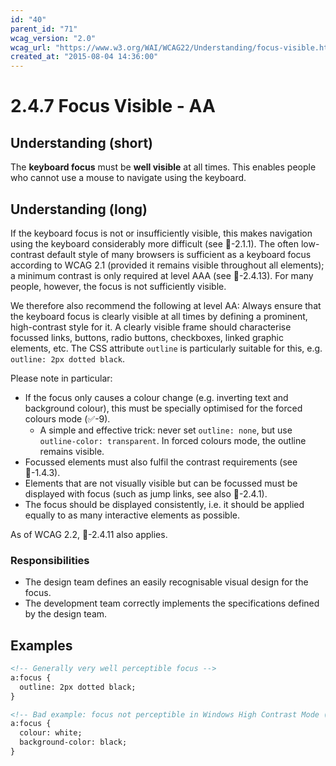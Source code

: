 ```yaml
---
id: "40"
parent_id: "71"
wcag_version: "2.0"
wcag_url: "https://www.w3.org/WAI/WCAG22/Understanding/focus-visible.html"
created_at: "2015-08-04 14:36:00"
---
```


# 2.4.7 Focus Visible - AA

## Understanding (short)

The **keyboard focus** must be **well visible** at all times. This enables people who cannot use a mouse to navigate using the keyboard.

## Understanding (long)

If the keyboard focus is not or insufficiently visible, this makes navigation using the keyboard considerably more difficult (see 📜-2.1.1). The often low-contrast default style of many browsers is sufficient as a keyboard focus according to WCAG 2.1 (provided it remains visible throughout all elements); a minimum contrast is only required at level AAA (see 📜-2.4.13). For many people, however, the focus is not sufficiently visible.

We therefore also recommend the following at level AA: Always ensure that the keyboard focus is clearly visible at all times by defining a prominent, high-contrast style for it. A clearly visible frame should characterise focussed links, buttons, radio buttons, checkboxes, linked graphic elements, etc. The CSS attribute `outline` is particularly suitable for this, e.g. `outline: 2px dotted black`.

Please note in particular:

- If the focus only causes a colour change (e.g. inverting text and background colour), this must be specially optimised for the forced colours mode (✅-9).
    - A simple and effective trick: never set `outline: none`, but use `outline-color: transparent`. In forced colours mode, the outline remains visible.
- Focussed elements must also fulfil the contrast requirements (see 📜-1.4.3).
- Elements that are not visually visible but can be focussed must be displayed with focus (such as jump links, see also 📜-2.4.1).
- The focus should be displayed consistently, i.e. it should be applied equally to as many interactive elements as possible.

As of WCAG 2.2, 📜-2.4.11 also applies.

### Responsibilities

- The design team defines an easily recognisable visual design for the focus.
- The development team correctly implements the specifications defined by the design team.

## Examples

```html
<!-- Generally very well perceptible focus -->
a:focus {
  outline: 2px dotted black;
}

<!-- Bad example: focus not perceptible in Windows High Contrast Mode (invert colours) -->
a:focus {
  colour: white;
  background-color: black;
}
```